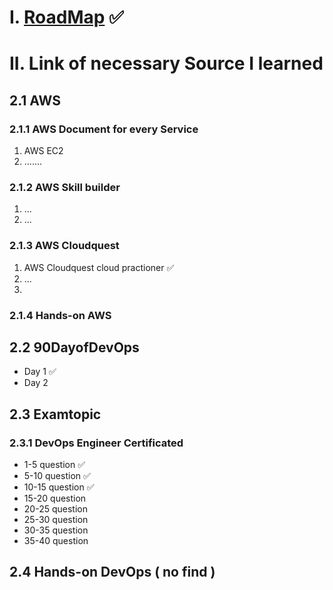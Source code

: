# I. [RoadMap](https://roadmap.sh/devops) ✅

# II. Link of necessary Source I learned

## 2.1 AWS  
### 2.1.1 AWS Document for every Service
1. AWS EC2 
2. .......

### 2.1.2 AWS Skill builder
1. ...
2. ...

### 2.1.3 AWS Cloudquest
1. AWS Cloudquest cloud practioner ✅
2. ...
3. 

### 2.1.4 Hands-on AWS 

## 2.2 90DayofDevOps
- Day 1 ✅
- Day 2

## 2.3 Examtopic
### 2.3.1 DevOps Engineer Certificated
-    1-5 question ✅
-   5-10 question ✅
-  10-15 question ✅
-  15-20 question
-  20-25 question
-  25-30 question
-  30-35 question
-  35-40 question

## 2.4 Hands-on DevOps ( no find )

